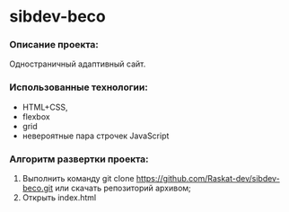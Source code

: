 # sibdev-beco

### Описание проекта:
Одностраничный адаптивный сайт.

### Использованные технологии:
* HTML+CSS,
* flexbox
* grid
* невероятные пара строчек JavaScript

### Алгоритм развертки проекта:
1. Выполнить команду git clone https://github.com/Raskat-dev/sibdev-beco.git или скачать репозиторий архивом;
2. Открыть index.html

